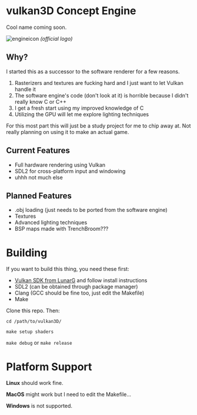 # vulkan3D Concept Engine
Cool name coming soon.

![engineicon](https://github.com/blerenderr/vulkan3D/assets/71245490/8833f8b7-5f3f-4941-ba42-754b5830e0f3)
*(official logo)*


## Why?
I started this as a successor to the software renderer for a few reasons.
  1. Rasterizers and textures are fucking hard and I just want to let Vulkan handle it
  2. The software engine's code (don't look at it) is horrible because I didn't really know C or C++
  3. I get a fresh start using my improved knowledge of C
  4. Utilizing the GPU will let me explore lighting techniques

For this most part this will just be a study project for me to chip away at. Not really planning on using it to make an actual game.

## Current Features
  - Full hardware rendering using Vulkan
  - SDL2 for cross-platform input and windowing
  - uhhh not much else

## Planned Features
  - .obj loading (just needs to be ported from the software engine)
  - Textures
  - Advanced lighting techniques
  - BSP maps made with TrenchBroom???

# Building
If you want to build this thing, you need these first:

  - [Vulkan SDK from LunarG](https://vulkan.lunarg.com/sdk/home) and follow install instructions
  - SDL2 (can be obtained through package manager)
  - Clang (GCC should be fine too, just edit the Makefile)
  - Make

Clone this repo. Then:

`cd /path/to/vulkan3D/`

`make setup shaders`

`make debug` or `make release`

# Platform Support
**Linux** should work fine.

**MacOS** might work but I need to edit the Makefile...

**Windows** is not supported.



